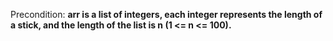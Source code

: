 Precondition: **arr is a list of integers, each integer represents the length of a stick, and the length of the list is n (1 <= n <= 100).**